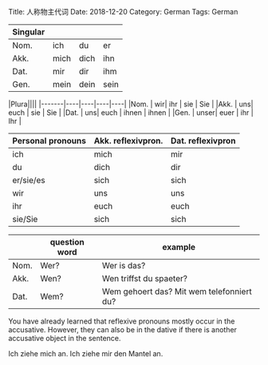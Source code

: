 Title: 人称物主代词
Date: 2018-12-20
Category: German
Tags: German

|Singular||||
|:----|:----|:----|:----|
|Nom.| ich| du | er | sie | es |
|Akk.| mich| dich | ihn | sie | es |
|Dat.| mir| dir | ihm | ihr | ihm |
|Gen.| mein| dein | sein | ihr | sein |

|Plura||||
|-------|----|----|----|----|
|Nom.   | wir| ihr | sie | Sie |
|Akk.   | uns| euch | sie | Sie |
|Dat.   | uns| euch | ihnen | ihnen |
|Gen.   | unser| euer | ihr | Ihr |

|Personal pronouns|Akk. reflexivpron.|Dat. reflexivpron|
|:--|:--|:---|
|ich|mich|mir|
|du|dich|dir|
|er/sie/es|sich|sich|
|wir|uns|uns|
|ihr|euch|euch|
|sie/Sie|sich|sich|

||question word|example|
|-|-|-|
|Nom.|Wer?|Wer is das?|
|Akk.|Wen?|Wen triffst du spaeter?|
|Dat.|Wem?|Wem gehoert das? Mit wem telefonniert du?|

You have already learned that reflexive pronouns mostly occur in the accusative. However, they can also be in the dative if there is another accusative object in the sentence.

Ich ziehe mich an.
Ich ziehe mir den Mantel an.
